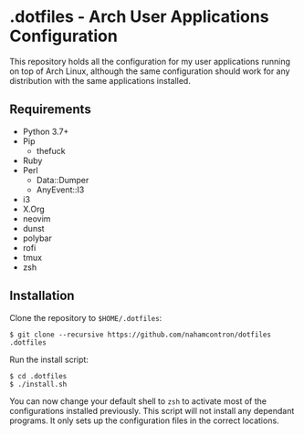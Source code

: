 # .dotfiles - Arch User Applications Configuration

This repository holds all the configuration for my user applications running on
top of Arch Linux, although the same configuration should work for any
distribution with the same applications installed.

## Requirements

- Python 3.7+
- Pip
	- thefuck
- Ruby
- Perl
	- Data::Dumper
	- AnyEvent::I3
- i3
- X.Org
- neovim
- dunst
- polybar
- rofi
- tmux
- zsh

## Installation

Clone the repository to `$HOME/.dotfiles`:

```
$ git clone --recursive https://github.com/nahamcontron/dotfiles .dotfiles
```

Run the install script:

```
$ cd .dotfiles
$ ./install.sh
```

You can now change your default shell to `zsh` to activate most of the
configurations installed previously. This script will not install any dependant
programs. It only sets up the configuration files in the correct locations.



